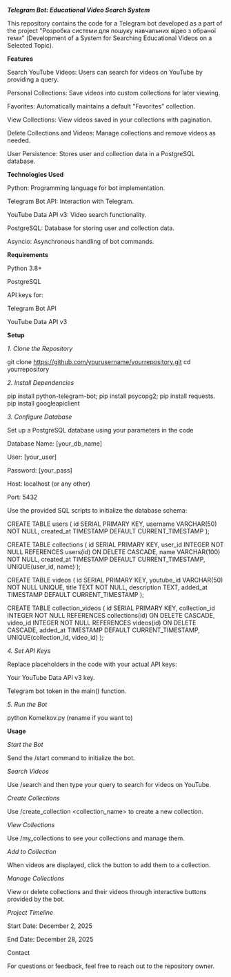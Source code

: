 ***Telegram Bot: Educational Video Search System***

This repository contains the code for a Telegram bot developed as a part of the project "Розробка системи для пошуку навчальних відео з обраної теми" (Development of a System for Searching Educational Videos on a Selected Topic).


**Features**

Search YouTube Videos: Users can search for videos on YouTube by providing a query.

Personal Collections: Save videos into custom collections for later viewing.

Favorites: Automatically maintains a default "Favorites" collection.

View Collections: View videos saved in your collections with pagination.

Delete Collections and Videos: Manage collections and remove videos as needed.

User Persistence: Stores user and collection data in a PostgreSQL database.


**Technologies Used**

Python: Programming language for bot implementation.

Telegram Bot API: Interaction with Telegram.

YouTube Data API v3: Video search functionality.

PostgreSQL: Database for storing user and collection data.

Asyncio: Asynchronous handling of bot commands.


**Requirements**

Python 3.8+

PostgreSQL

API keys for:

Telegram Bot API

YouTube Data API v3


**Setup**

*1. Clone the Repository*

git clone https://github.com/yourusername/yourrepository.git
cd yourrepository

*2. Install Dependencies*

pip install python-telegram-bot;
pip install psycopg2;
pip install requests.
pip install googleapiclient


*3. Configure Database*

Set up a PostgreSQL database using your parameters in the code

Database Name: [your_db_name]

User: [your_user]

Password: [your_pass]

Host: localhost (or any other)

Port: 5432

Use the provided SQL scripts to initialize the database schema:

CREATE TABLE users (
    id SERIAL PRIMARY KEY,
    username VARCHAR(50) NOT NULL,
    created_at TIMESTAMP DEFAULT CURRENT_TIMESTAMP
);

CREATE TABLE collections (
    id SERIAL PRIMARY KEY,
    user_id INTEGER NOT NULL REFERENCES users(id) ON DELETE CASCADE,
    name VARCHAR(100) NOT NULL,
    created_at TIMESTAMP DEFAULT CURRENT_TIMESTAMP,
    UNIQUE(user_id, name)
);

CREATE TABLE videos (
    id SERIAL PRIMARY KEY,
    youtube_id VARCHAR(50) NOT NULL UNIQUE,
    title TEXT NOT NULL,
    description TEXT,
    added_at TIMESTAMP DEFAULT CURRENT_TIMESTAMP
);

CREATE TABLE collection_videos (
    id SERIAL PRIMARY KEY,
    collection_id INTEGER NOT NULL REFERENCES collections(id) ON DELETE CASCADE,
    video_id INTEGER NOT NULL REFERENCES videos(id) ON DELETE CASCADE,
    added_at TIMESTAMP DEFAULT CURRENT_TIMESTAMP,
    UNIQUE(collection_id, video_id)
);



*4. Set API Keys*

Replace placeholders in the code with your actual API keys:

Your YouTube Data API v3 key.

Telegram bot token in the main() function.

*5. Run the Bot*

python Komelkov.py (rename if you want to)


**Usage**

*Start the Bot*

Send the /start command to initialize the bot.

*Search Videos*

Use /search and then type your query to search for videos on YouTube.

*Create Collections*

Use /create_collection <collection_name> to create a new collection.

*View Collections*

Use /my_collections to see your collections and manage them.

*Add to Collection*

When videos are displayed, click the button to add them to a collection.

*Manage Collections*

View or delete collections and their videos through interactive buttons provided by the bot.

*Project Timeline*

Start Date: December 2, 2025

End Date: December 28, 2025

Contact

For questions or feedback, feel free to reach out to the repository owner.
